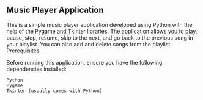 ## Music Player Application

This is a simple music player application developed using Python with the help of the Pygame and Tkinter libraries. The application allows you to play, pause, stop, resume, skip to the next, and go back to the previous song in your playlist. You can also add and delete songs from the playlist.
Prerequisites

Before running this application, ensure you have the following dependencies installed:

    Python
    Pygame
    Tkinter (usually comes with Python)
